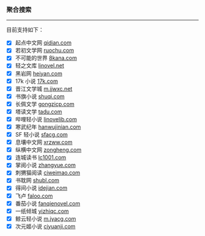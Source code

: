 ### 聚合搜索

---

目前支持如下：

- [x] 起点中文网 [qidian.com](https://qidian.com)
- [x] 若初文学网 [ruochu.com](https://ruochu.com)
- [x] 不可能的世界 [8kana.com](https://8kana.com)
- [x] 轻之文库 [linovel.net](https://linovel.net)
- [x] 黑岩网 [heiyan.com](https://heiyan.com)
- [x] 17k 小说 [17k.com](https://17k.com)
- [x] 晋江文学城 [m.jjwxc.net](https://m.jjwxc.net)
- [x] 书旗小说 [shuqi.com](https://shuqi.com)
- [x] 长佩文学 [gongzicp.com](https://gongzicp.com)
- [x] 塔读文学 [tadu.com](https://tadu.com)
- [x] 哔哩轻小说 [linovelib.com](https://linovelib.com)
- [x] 寒武纪年 [hanwujinian.com](https://www.hanwujinian.com/)
- [x] SF 轻小说 [sfacg.com](https://book.sfacg.com)
- [x] 息壤中文网 [xrzww.com](https://xrzww.com)
- [x] 纵横中文网 [zongheng.com](https://zongheng.com)
- [x] 连城读书 [lc1001.com](http://m.lc1001.com/)
- [x] 掌阅小说 [zhangyue.com](https://m.zhangyue.com)
- [x] 刺猬猫阅读 [ciweimao.com](https://www.ciweimao.com)
- [x] 书耽网 [shubl.com](https://www.shubl.com)
- [x] 得间小说 [idejian.com](https://www.idejian.com)
- [x] 飞卢 [faloo.com](https://faloo.com)
- [x] 番茄小说 [fanqienovel.com](https://fanqienovel.com)
- [x] 一纸倾城 [yizhiqc.com](https://www.yizhiqc.com)
- [x] 鲸云轻小说 [m.jyacg.com](https://m.jyacg.com)
- [x] 次元姬小说 [ciyuanji.com](https://www.ciyuanji.com)
